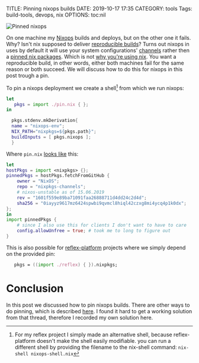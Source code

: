 TITLE: Pinning nixops builds
DATE: 2019-10-17 17:35
CATEGORY: tools
Tags: build-tools, devops, nix
OPTIONS: toc:nil


![Pinned nixops](/images/2019/pinned-nixos.png)

On one machine my [Nixops](https://nixos.org/nixops/) builds and deploys, but on the other one it fails. Why?
Isn't nix supposed to deliver [reproducible builds](https://www.software.ac.uk/blog/2017-10-05-reproducible-environments-nix)?
Turns out nixops in uses by default it will use your system
configurations' [channels](https://github.com/NixOS/nixops/issues/736#issuecomment-333399151)
rather then a [pinned nix packages](https://vaibhavsagar.com/blog/2018/05/27/quick-easy-nixpkgs-pinning/).
Which is not [why you're using nix](https://medium.com/@ejpcmac/about-using-nix-in-my-development-workflow-12422a1f2f4c).
You want a reproducible build, in other words, either both machines fail for the same reason or both succeed.
We will discuss how to do this for nixops in this post trough a pin.

To pin a nixops deployment we create a shell[^alternative] from which we run nixops:
[^alternative]: For my reflex project I simply made an alternative shell,
             because reflex-platform doesn't make the shell easily modifiable.
             you can run a different shell by providing the filename to the nix-shell command:
              `nix-shell nixops-shell.nix`

```nix
let
   pkgs = import ./pin.nix { };
in

  pkgs.stdenv.mkDerivation{
  name = "nixops-env";
  NIX_PATH="nixpkgs=${pkgs.path}";
  buildInputs = [ pkgs.nixops ];
  }
```

Where `pin.nix` [looks like](https://nixos.wiki/wiki/FAQ/Pinning_Nixpkgs) this:
```nix
let 
hostPkgs = import <nixpkgs> {};
pinnedPkgs = hostPkgs.fetchFromGitHub {
    owner = "NixOS";
    repo = "nixpkgs-channels";
    # nixos-unstable as of 15.06.2019
    rev = "1601f559e89ba71091faa26888711d4dd24c2d4d";
    sha256 = "0iayyz9617mz6424spwbi9qvmcl8hiql42czxg8mi4ycq4p1k0dx";
};
in
import pinnedPkgs {
    # since I also use this for clients I don't want to have to care
    config.allowUnfree = true; # took me to long to figure out
}
```

This is also possible for [reflex-platform](https://github.com/reflex-frp/reflex-platform)
projects where we simply depend on the provided pin:
```nix
   pkgs = ((import ./reflex) { }).nixpkgs;
```

# Conclusion
In this post we discussed how to pin nixops builds.
There are other ways to do pinning, which is
described [here](https://discourse.nixos.org/t/nixops-pinning-nixpkgs/734).
I found it hard to get a working solution from that thread, 
therefore I recorded my own solution here.
